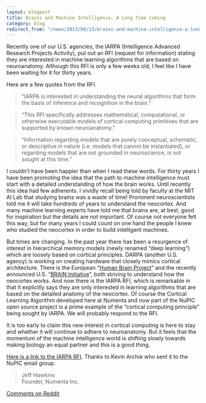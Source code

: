 ```yaml
---
layout: blogpost
title: Brains and Machine Intelligence, A Long Time Coming
category: blog
redirect_from: "/news/2013/08/13/brains-and-machine-intelligence-a-long-time-coming.html"
---
```


Recently one of our U.S. agencies, the IARPA (Intelligence Advanced Research Projects Activity), put out an RFI (request for information) stating they are interested in machine learning algorithms that are based on neuroanatomy.  Although this RFI is only a few weeks old, I feel like I have been waiting for it for thirty years.
 
Here are a few quotes from the RFI.
 
> “IARPA is interested in understanding the neural algorithms that form the basis of inference and recognition in the brain.”
 
> “This RFI specifically addresses mathematical, computational, or otherwise executable models of cortical computing primitives that are supported by known neuroanatomy.”
 
> “Information regarding models that are purely conceptual, schematic, or descriptive in nature (i.e. models that cannot be instantiated), or regarding models that are not grounded in neuroscience, is not sought at this time.”
 
I couldn’t have been happier than when I read these words.  For thirty years I have been promoting the idea that the path to machine intelligence must start with a detailed understanding of how the brain works.  Until recently this idea had few adherents.  I vividly recall being told by faculty at the MIT AI Lab that studying brains was a waste of time!  Prominent neuroscientists told me it will take hundreds of years to understand the neocortex.  And many machine learning experts have told me that brains are, at best, good for inspiration but the details are not important.  Of course not everyone felt this way, but for many years I could count on one hand the people I knew who studied the neocortex in order to build intelligent machines.
 
But times are changing.  In the past year there has been a resurgence of interest in hierarchical memory models (newly renamed “deep learning”) which are loosely based on cortical principles.  DARPA (another U.S. agency) is working on creating hardware that closely mimics cortical architecture.  There is the European “[Human Brain Project](http://www.humanbrainproject.eu/)” and the recently announced U.S. “[BRAIN Initiative](http://www.nih.gov/science/brain/)”, both striving to understand how the neocortex works.  And now there is the IARPA RFI, which is remarkable in that it explicitly says they are only interested in learning algorithms that are based on the detailed anatomy of the neocortex.  Of course the Cortical Learning Algorithm developed here at Numenta and now part of the NuPIC open source project is a prime example of the “cortical computing principle” being sought by IARPA.   We will probably respond to the RFI.
 
It is too early to claim this new interest in cortical computing is here to stay and whether it will continue to adhere to neuroanatomy.  But it feels that the momentum of the machine intelligence world is shifting slowly towards making biology an equal partner and this is a good thing.
 
[Here is a link to the IARPA RFI](https://www.fbo.gov/index?s=opportunity&mode=form&id=6223811b939898053314b520bc80e143&tab=core&_cview=0).  Thanks to Kevin Archie who sent it to the NuPIC email group.

> Jeff Hawkins <br/>
> Founder, Numenta Inc.

[Comments on Reddit](http://www.reddit.com/r/MachineLearning/comments/1kb2nw/brains_and_machine_intelligence_a_long_time_coming/)